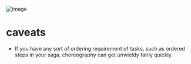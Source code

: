 ![image](https://github.com/davidkhala/As-Architect/assets/7227589/62c72e5a-a30c-4b17-bd30-4a30150cb224)

# caveats
- If you have any sort of ordering requirement of tasks, such as ordered steps in your saga, choreography can get unwieldy fairly quickly.
